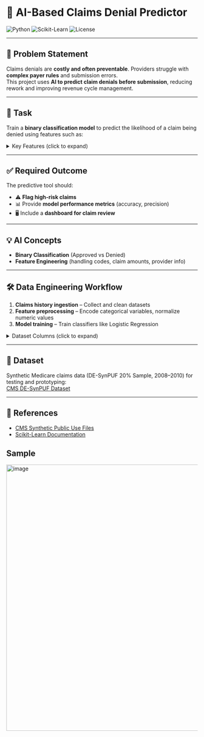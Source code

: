 # 🤖 AI-Based Claims Denial Predictor

![Python](https://img.shields.io/badge/Python-3.10-blue?logo=python) ![Scikit-Learn](https://img.shields.io/badge/Scikit--Learn-0.24-orange?logo=scikit-learn) ![License](https://img.shields.io/badge/License-MIT-green)

---

## 🎯 Problem Statement
Claims denials are **costly and often preventable**. Providers struggle with **complex payer rules** and submission errors.  
This project uses **AI to predict claim denials before submission**, reducing rework and improving revenue cycle management.

---

## 📝 Task
Train a **binary classification model** to predict the likelihood of a claim being denied using features such as:

<details>
<summary>Key Features (click to expand)</summary>

- **Procedure codes** (HCPCS/ICD9)  
- **Provider type**  
- **Payer ID**  
- Patient demographics (age, gender, coverage)  
- Claim amounts, deductibles, and submission details  

</details>

---

## ✅ Required Outcome
The predictive tool should:

- ⚠️ **Flag high-risk claims**  
- 📊 Provide **model performance metrics** (accuracy, precision)  
- 🖥️ Include a **dashboard for claim review**  

---

## 💡 AI Concepts
- **Binary Classification** (Approved vs Denied)  
- **Feature Engineering** (handling codes, claim amounts, provider info)  

---

## 🛠️ Data Engineering Workflow
1. **Claims history ingestion** – Collect and clean datasets  
2. **Feature preprocessing** – Encode categorical variables, normalize numeric values  
3. **Model training** – Train classifiers like Logistic Regression

<details>
<summary>Dataset Columns (click to expand)</summary>

- Patient IDs, claim IDs, and provider IDs  
- Procedure and diagnosis codes (ICD9, HCPCS)  
- Claim payment amounts and deductibles  
- Attending, operating, and other physician NPIs  

</details>

---

## 📂 Dataset
Synthetic Medicare claims data (DE-SynPUF 20% Sample, 2008–2010) for testing and prototyping:  
[CMS DE-SynPUF Dataset](https://www.cms.gov/data-research/statistics-trends-and-reports/medicare-claims-synthetic-public-use-files/cms-2008-2010-data-entrepreneurs-synthetic-public-use-file-de-synpuf/de10-sample-20)

---

## 📖 References
- [CMS Synthetic Public Use Files](https://www.cms.gov/data-research/statistics-trends-and-reports/medicare-claims-synthetic-public-use-files)  
- [Scikit-Learn Documentation](https://scikit-learn.org/stable/)

## Sample
<img width="1623" height="700" alt="image" src="https://github.com/user-attachments/assets/6864afd7-3e21-4533-9610-0c1d81cc7544" />

